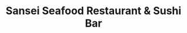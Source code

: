 ---
layout: place
title: Sansei Seafood Restaurant & Sushi Bar
permalink: /hawaii/honolulu/sansei-seafood-restaurant-sushi-bar.html
stateAbbr: HI
stateName: Hawaii
cityName: Honolulu
seo:
  type: restaurant
  links: null
place_id: ChIJeRjBxXByAHwRKszR5Ib3vg4
photos:
  - name: >-
      places/ChIJeRjBxXByAHwRKszR5Ib3vg4/photos/AeeoHcKYMVID7RD_V4E5RQcJqlzKIzlaPaR3PT4GoEsecr8Bb7aSGcpfllP7n_xeyLLsL2GKzIzPJdBdf_3qbZKHW-Zj8GyJobgcH_q_xaZlokpZOhJ8RErxjazmxsvMv_6EneR5g1RS00Q2Jgjpj3wRGHonBAqBFaEhplyB2QJJUDzU0_Dd3Er0OjKYq2bDHuPvGCSLxphnSuAC-AVmYVDoxPR-iXPIbUun67L-JQAjArlzkAxFgfeyKbusWuVXJgn4pQCNuX4QzmMRUJF71j8mPmiv1c6161sryKu_VpBvVNjncz9S-clKhBJO-u9L5IXiJ7vrKCgLJeflgm0CvYlV-0Af_qTcnJXfcvQUPbq70qwh6zWm-lTSVFKpY64f0vROmfmV5RgoU30MtcBqDSIb5qezaW2YAR_ala_ZNshV1OQ
    widthPx: 4800
    heightPx: 3600
    authorAttributions:
      - displayName: K RV
        uri: https://maps.google.com/maps/contrib/111688449560474391757
        photoUri: >-
          https://lh3.googleusercontent.com/a/ACg8ocIZ2SoxTQWxdYOh0gAtmFJGfMUmCXHyXeWajuWoN6aYJl0aQA=s100-p-k-no-mo
    flagContentUri: >-
      https://www.google.com/local/imagery/report/?cb_client=maps_api_places.places_api&image_key=!1e10!2sCIHM0ogKEICAgIDrvenYKQ&hl=en-US
    googleMapsUri: >-
      https://www.google.com/maps/place//data=!3m4!1e2!3m2!1sCIHM0ogKEICAgIDrvenYKQ!2e10!4m2!3m1!1s0x7c007270c5c11879:0xebef786e4d1cc2a
  - name: >-
      places/ChIJeRjBxXByAHwRKszR5Ib3vg4/photos/AeeoHcKs1VlWWJFAmpd1UPrN4K9VcZp86Yjt2JhG9W59kGLntcO9mHU8IAfkgPoXIh0SGCzQ1TrDYexSiR8gfoaqioJ_r1HdzspRMDCAbYNyZO4Li8ZaSWOK5Dnzc_Ob9ZMif5P3KStsDzLqP_up1QKYUlNnmiJSut4t7WxbnrG1vqf93JgJo3lcrlfti4cUTcgVFrwChScIp6Ae4Dn9GxNdLyzW2JKIzru4sZ2wPqBYh8IrVfnwjiCFapFjNIkrFUR-9xsQGN6bjumXCBFl94-TVfTX8QC90hEnv3n44eN_QfNdpiEIEn2Cc7dblFYtUZ_pkXOpnsjznB0RBbD8kPIHllJMdo-HHsBGgdb1DWaVY-mtAYAu_pDtzTBcLVe1iyLSHstSowBMfSq_Plp46PXftHB9zbAzf5-ma-2Yls85t8GaghI
    widthPx: 4032
    heightPx: 1960
    authorAttributions:
      - displayName: Sharon Lin
        uri: https://maps.google.com/maps/contrib/117481110884961872052
        photoUri: >-
          https://lh3.googleusercontent.com/a/ACg8ocINubcYephjCquqDCzeNzsCMWYVSZmlcKnvOICpB6FmZ5wr3A=s100-p-k-no-mo
    flagContentUri: >-
      https://www.google.com/local/imagery/report/?cb_client=maps_api_places.places_api&image_key=!1e10!2sCIHM0ogKEICAgICciMXJ4AE&hl=en-US
    googleMapsUri: >-
      https://www.google.com/maps/place//data=!3m4!1e2!3m2!1sCIHM0ogKEICAgICciMXJ4AE!2e10!4m2!3m1!1s0x7c007270c5c11879:0xebef786e4d1cc2a
  - name: >-
      places/ChIJeRjBxXByAHwRKszR5Ib3vg4/photos/AeeoHcL4YP8uhuhd2PSbbhgvimh6rCa6xeA7U4yvhivBkkZvqf8_b-vUnr6_6HNoC6ePwOpVy2HrS5bQ3hh50jrmc-Ybp5-nlDGJmRv1t-gs6iy07u-wC_N4_5jOyvXyWDByGUMd4wT7fDKHLUPzkrjgqbemW3DfMBHdE6vl_l1WN2OSbdIhrFJN0rFgEnMODQqHr1aetUo3oMY8Va9QzjJz2hWUWdBGw5yroV_HChRzfEuY1Tw0nj_yp8yxflYZSGFyTT74ZimL9_-Iu3aboX_-2udNroPLs0MD5LauKpsoJhZ-4zXtBKmhVkVUQTwVZRjhEHc8g7OergxacgFsTpN1b2sf9WSeQ_cdKEb4A4dT7grILGtggs4rFamDOpj5hiXjs3FzDNXn-zziytEZJtLpISYyYkD2w24M-Ch4YkXU-k0chA
    widthPx: 4000
    heightPx: 1848
    authorAttributions:
      - displayName: •.••.•
        uri: https://maps.google.com/maps/contrib/105428774278664154977
        photoUri: >-
          https://lh3.googleusercontent.com/a-/ALV-UjXAeBYOvm5Af_y5OBCY3UMBUWzMf51olnAA2YrxkdXWIllR5P63mQ=s100-p-k-no-mo
    flagContentUri: >-
      https://www.google.com/local/imagery/report/?cb_client=maps_api_places.places_api&image_key=!1e10!2sCIHM0ogKEICAgMCou7mUBQ&hl=en-US
    googleMapsUri: >-
      https://www.google.com/maps/place//data=!3m4!1e2!3m2!1sCIHM0ogKEICAgMCou7mUBQ!2e10!4m2!3m1!1s0x7c007270c5c11879:0xebef786e4d1cc2a
  - name: >-
      places/ChIJeRjBxXByAHwRKszR5Ib3vg4/photos/AeeoHcK_wSSlIDB3Wjrj97dbXSFi_X_ibFUMsdJ9r-FceZew3Tk30PCiBRSUGNWLqE6MObXFv3jUvufpwohqEUhvvb5XRAj1a5p8szBEwjc3oIvzEmwEU4hdH_PLIPtxjRf1ui6Zk6gw_Cy_uAXNmCjXQRvMJ8xmd_Sul1QXqzacBQuuKtS2zLEOSJFAm9sz0-dKZTxbqnKXsp9N6-OF_Xo6tTIIBjzhIdUd9sM9mgGpkJ-6LqDZwvT5HhKLQzMsig9m-cX8GkZA3oNgLQcWxStdB1nas6IDACn5vlUnWetj4-8VjNXuENzZOMcFgTpk6proQOgSIpUe3wvhYE3zKnZCAN_5MkuIVFTfp4ndqtGJe0A6F9CJsbU3B7mLtZkawi1l4S2RRec5GyHxp8E4PdlsjLimYkYbd56FQyTwxGQ
    widthPx: 4800
    heightPx: 3600
    authorAttributions:
      - displayName: K RV
        uri: https://maps.google.com/maps/contrib/111688449560474391757
        photoUri: >-
          https://lh3.googleusercontent.com/a/ACg8ocIZ2SoxTQWxdYOh0gAtmFJGfMUmCXHyXeWajuWoN6aYJl0aQA=s100-p-k-no-mo
    flagContentUri: >-
      https://www.google.com/local/imagery/report/?cb_client=maps_api_places.places_api&image_key=!1e10!2sCIHM0ogKEICAgIDrvfF8&hl=en-US
    googleMapsUri: >-
      https://www.google.com/maps/place//data=!3m4!1e2!3m2!1sCIHM0ogKEICAgIDrvfF8!2e10!4m2!3m1!1s0x7c007270c5c11879:0xebef786e4d1cc2a
  - name: >-
      places/ChIJeRjBxXByAHwRKszR5Ib3vg4/photos/AeeoHcKk-4jwQKaoAUAyR-kANrkJWM9A0bAqhIDyTWDAt1fjLv4SuqQ3V9JCULnHT5jIFJbYjK7xd8UbVtbo8E5DuWbymGFW2BniE8FO80LlU4hMMbsv4jJKMPQPL17gcGMPEFWfQa4DX5jlycIP-e9CefLdgDPy2iJ82har00twG30_sbH9rkQsMPPLHbExqHhErrylOe85Gsrz2VzyWf6qjyZhN6B8ysDVHcsZu50vjlwdEdn5SO3mY3hcM1Ani22L7_PUcgUtdfCh-yYH-_w4LhkiRoJYWezB4yVVwsy54BG1EStdwRiDq-GE-kA-9C4heycpL5dyshpPPkRxoHZXicLXMdk1UA4k3vy5ow7cKFSy9tvvtQwUglafetMQdJvrAkCUUqJ4J99uWNIe-bYgyszgTi05Wa4cvuE2iIx1jyWmFQ
    widthPx: 4000
    heightPx: 1848
    authorAttributions:
      - displayName: •.••.•
        uri: https://maps.google.com/maps/contrib/105428774278664154977
        photoUri: >-
          https://lh3.googleusercontent.com/a-/ALV-UjXAeBYOvm5Af_y5OBCY3UMBUWzMf51olnAA2YrxkdXWIllR5P63mQ=s100-p-k-no-mo
    flagContentUri: >-
      https://www.google.com/local/imagery/report/?cb_client=maps_api_places.places_api&image_key=!1e10!2sCIHM0ogKEICAgMCou7mUZQ&hl=en-US
    googleMapsUri: >-
      https://www.google.com/maps/place//data=!3m4!1e2!3m2!1sCIHM0ogKEICAgMCou7mUZQ!2e10!4m2!3m1!1s0x7c007270c5c11879:0xebef786e4d1cc2a
  - name: >-
      places/ChIJeRjBxXByAHwRKszR5Ib3vg4/photos/AeeoHcI46nUQGZ6qxbFKdNeuL0ZyF0EdwkPUjKZWjj-69iWnpbxMawBDgE3RdOf2VhxSe8njvgCQFyzjl054vuclkmU9aBXMsYa9eizQZoE9Y2nNdz3Vx1urk6AY97DtqOAZsJUDRgHccfUiJHSJZ_LZ_QKGHaXR7rao5sXh-SccEhyAI10y0TThgSAK072zxWSll5N6A72DZyTZBdm-SmNrtPWUU6QhU5p7CwBMPJXCo3lu-QVz10o0yRUSEtn-p6aF-Vx52PNm5I528D6u_xPCRCUQTzmkoLt-cStheuLvt5iGT9mC6blGi7IQLwr0y-kS5seQ5mrimdefF_D6bixfo3ZwJQXq3rFz-a9OlO8fH3u4ZeN1iDAi69HaHt9frBc8h6OJqpyTYctJ2GKwr35JbFO7DRz_9L1Aa2jse9EeEkDpp5M
    widthPx: 3000
    heightPx: 4000
    authorAttributions:
      - displayName: Mitchell and Dana Duke
        uri: https://maps.google.com/maps/contrib/104815378995861705017
        photoUri: >-
          https://lh3.googleusercontent.com/a/ACg8ocLHfdfPnsTx4qXFysDRtjlsfjTJ3J-RA7wSn1Zta-h3ZrooBA=s100-p-k-no-mo
    flagContentUri: >-
      https://www.google.com/local/imagery/report/?cb_client=maps_api_places.places_api&image_key=!1e10!2sCIHM0ogKEICAgICf1vy_zwE&hl=en-US
    googleMapsUri: >-
      https://www.google.com/maps/place//data=!3m4!1e2!3m2!1sCIHM0ogKEICAgICf1vy_zwE!2e10!4m2!3m1!1s0x7c007270c5c11879:0xebef786e4d1cc2a
  - name: >-
      places/ChIJeRjBxXByAHwRKszR5Ib3vg4/photos/AeeoHcJeB6l6-K1PRee-OPgX4oh-xXoTb9hMbfSXg8KlvTB9vdvHsFHg6O1RjjwDBwbS1idHnYvXHe433l6tw5tyTynu7dVOzbrDHeAo6z2th2a0qPlb0rUhN2XRrBKDez1ai4zjZS_wNNEcd_6THaXStncGEXKSVagnqSrNByc-PkBimMP68ZlJhhRTkJVA7jY4ADFhJiyYe_-dHOu64uJVN7eJE3yVLx684aP6MnNHmuFqgc8ckDCAE80OkHtBYzjtq3VSwUS5hk3CaaaIqNLvm_ZQwjwZXNiqbHBswtefVwpuFQLNqvMiuAWN8JCm2isClJaNe7YeMJzV2cUUVx-CcuaJPZTwYvZsJTM3-rMXowEVwJDkKjMTSBxlE1FQHZRir3vWtVypdLK4MOqu_i1LPzbqma6xwjQOysUg8V1mR4kNAg
    widthPx: 3000
    heightPx: 4000
    authorAttributions:
      - displayName: Mitchell and Dana Duke
        uri: https://maps.google.com/maps/contrib/104815378995861705017
        photoUri: >-
          https://lh3.googleusercontent.com/a/ACg8ocLHfdfPnsTx4qXFysDRtjlsfjTJ3J-RA7wSn1Zta-h3ZrooBA=s100-p-k-no-mo
    flagContentUri: >-
      https://www.google.com/local/imagery/report/?cb_client=maps_api_places.places_api&image_key=!1e10!2sCIHM0ogKEICAgICf1vy_Lw&hl=en-US
    googleMapsUri: >-
      https://www.google.com/maps/place//data=!3m4!1e2!3m2!1sCIHM0ogKEICAgICf1vy_Lw!2e10!4m2!3m1!1s0x7c007270c5c11879:0xebef786e4d1cc2a
  - name: >-
      places/ChIJeRjBxXByAHwRKszR5Ib3vg4/photos/AeeoHcIrOGKbkoc65Kyzbdoet3IQupWJ1Wm8AMQgEwLH7RLmlL3DRSdiRzt3kQgUlGr3HS7bzatsHSTdT_MpPSGRU_vNce53MM9-cHrqkHFexaM38PKcrVZEGRI1kv3mb4OpUfh2NmIriQQ66yLmdY6tOIvgWNXQgDDAc-sUvXjpa5rpQ1YkVMBFG78RIi2cRhsM1gZYfHjb-pXAjCSX-U-Gcb3VNXaBb7WhmKcJbXcwSJH0jTEgnWBq_V_FXi_9E6MPzvEKPHEANh-WFT6oP_fYbWdzSMjxLv3PLhDfbF4Glif5tR18KPcdBWcCMpw_E0ky4zJYE24CBQdR3eAMj_1O_k2Pw_wPziWd8MZ_4i_PcdYMoH4-t2DZIu6zrvPbRw_jYMxulJb9y4vOC4SXER3KEX07oaNoIAZbg8HLaIvu4ZnSyg
    widthPx: 1947
    heightPx: 1880
    authorAttributions:
      - displayName: Lachi Music
        uri: https://maps.google.com/maps/contrib/117260354354024642138
        photoUri: >-
          https://lh3.googleusercontent.com/a-/ALV-UjXU-_aNESk_ZsDZaRljiG6xuqaAbcqDGtWIJmk_Y4d9z7q8YMOk=s100-p-k-no-mo
    flagContentUri: >-
      https://www.google.com/local/imagery/report/?cb_client=maps_api_places.places_api&image_key=!1e10!2sCIHM0ogKEICAgICjsIe5JQ&hl=en-US
    googleMapsUri: >-
      https://www.google.com/maps/place//data=!3m4!1e2!3m2!1sCIHM0ogKEICAgICjsIe5JQ!2e10!4m2!3m1!1s0x7c007270c5c11879:0xebef786e4d1cc2a
  - name: >-
      places/ChIJeRjBxXByAHwRKszR5Ib3vg4/photos/AeeoHcLHx_mXDA6l7VhLanEp5LRB4f-j6va3cY0IBq_0CAb5G4Taj6p87xtE7y4BPgqloFezNzhJ2da_1KlvyXC7c4mThmhf9KO3lqUFZerkMaRpbUvdEC2y1XRKNbpRg5_UlBtMAZbNkHRDPoBaXMFybFKfQevpGdCA0r1Vr8rWvWX5N759H38grGuUrY46bCgNvU1-d7NIe-ZgPbRQw-jfLhq0pqjYp68nJ5ddlKz2mP5O9hnlXyQYHMGdbMXEMkOmCqS9zLeeN6sQrmB8ZStgvdTZCnhRs9NioJOFDKfwx7d3uj_8OLNCxbL87VWQKcMjEbxTrWsTPFm0FHsi5B1s6ydACEMtZGieFv9w6S6Ud_LoakkptPTKeSYdndOwEu1PeT-2GSToBLCzGKGP7a_vnaKU1tHHVarVSPbDAGePJLDeDlk
    widthPx: 4000
    heightPx: 3000
    authorAttributions:
      - displayName: John Fujiwara
        uri: https://maps.google.com/maps/contrib/112249262384101285674
        photoUri: >-
          https://lh3.googleusercontent.com/a-/ALV-UjXFR9gukU1ftqmu5WCfnda10ajbBlRy-PdfCSBFB8dDsumyPd4T=s100-p-k-no-mo
    flagContentUri: >-
      https://www.google.com/local/imagery/report/?cb_client=maps_api_places.places_api&image_key=!1e10!2sCIHM0ogKEICAgID2i6PRsAE&hl=en-US
    googleMapsUri: >-
      https://www.google.com/maps/place//data=!3m4!1e2!3m2!1sCIHM0ogKEICAgID2i6PRsAE!2e10!4m2!3m1!1s0x7c007270c5c11879:0xebef786e4d1cc2a
  - name: >-
      places/ChIJeRjBxXByAHwRKszR5Ib3vg4/photos/AeeoHcLTLtrY_3C6NAwlpvdMiA-JA7hw1uQPL_KCsiQBW9Yw0e5o2WX0vL8m9GTG6csXzkuIRWX4te6KT217HbIbEbVst0wEOyVIx4VyqDAbXVJEbrY4kjgT4Gg87brcswH3JqqVNpq_SysbFGuB5-dMsHCWSypY2ZLsjdDSjrdd2JFtNr1dfEEsRs_Y1gmmjozem3m3KWGVo1bF97OrxueM2RKJc9ER_9F7yGUx5xKwQilRiwN1TXmH6rhfdWVpXAvD6eOt8_Wv9USqeD2HvxWAJFDG4t2jyx30UYov7_jiHg5Xce2x-0KamhVMFHX0GlSJDDNsKu2IjEIdwBvX2GvywllFB3vaZn88h3HnTsQBTkfhVEBsaKFSq1ek8vZCaILEGZ0UR9-gmwowK6BMZoizUBYkLMU_fLeEG5Ujc8jQ284VU6Dv
    widthPx: 3600
    heightPx: 4800
    authorAttributions:
      - displayName: K RV
        uri: https://maps.google.com/maps/contrib/111688449560474391757
        photoUri: >-
          https://lh3.googleusercontent.com/a/ACg8ocIZ2SoxTQWxdYOh0gAtmFJGfMUmCXHyXeWajuWoN6aYJl0aQA=s100-p-k-no-mo
    flagContentUri: >-
      https://www.google.com/local/imagery/report/?cb_client=maps_api_places.places_api&image_key=!1e10!2sCIHM0ogKEICAgIDrvfG8_wE&hl=en-US
    googleMapsUri: >-
      https://www.google.com/maps/place//data=!3m4!1e2!3m2!1sCIHM0ogKEICAgIDrvfG8_wE!2e10!4m2!3m1!1s0x7c007270c5c11879:0xebef786e4d1cc2a
address: 2552 Kalākaua Ave, Honolulu, HI 96815, USA
street: 2552 Kalākaua Ave
city: Honolulu
state: HI
zip: '96815'
country: USA
neighborhood: Waikiki
latitude: '21.272916'
longitude: '-157.823098'
accessibility_options:
  wheelchairAccessibleParking: true
  wheelchairAccessibleEntrance: true
  wheelchairAccessibleSeating: true
business_status: OPERATIONAL
name: Sansei Seafood Restaurant & Sushi Bar
google_maps_links:
  directionsUri: >-
    https://www.google.com/maps/dir//''/data=!4m7!4m6!1m1!4e2!1m2!1m1!1s0x7c007270c5c11879:0xebef786e4d1cc2a!3e0
  placeUri: https://maps.google.com/?cid=1062558720842648618
  writeAReviewUri: >-
    https://www.google.com/maps/place//data=!4m3!3m2!1s0x7c007270c5c11879:0xebef786e4d1cc2a!12e1
  reviewsUri: >-
    https://www.google.com/maps/place//data=!4m4!3m3!1s0x7c007270c5c11879:0xebef786e4d1cc2a!9m1!1b1
  photosUri: >-
    https://www.google.com/maps/place//data=!4m3!3m2!1s0x7c007270c5c11879:0xebef786e4d1cc2a!10e5
primary_type: Japanese Restaurant
opening_hours:
  regular: null
  current: null
secondary_opening_hours:
  regular:
    weekdayDescriptions: null
    type: null
  current:
    weekdayDescriptions: null
    type: null
phone: null
price_level: null
price_range: null
rating: null
rating_count: 0
website: null
description: >-
  Discover Sansei in Honolulu$$$In Honolulu, HI, Sansei Seafood Restaurant &
  Sushi Bar stands out as a popular destination for fresh sushi and
  Japanese-inspired dishes in a relaxed environment. This spot offers an array
  of creative sushi rolls, sashimi, and other flavorful plates, enhanced by
  enticing happy-hour options that draw in locals and visitors alike. The
  laid-back atmosphere makes it an ideal choice for casual dining, whether
  you're enjoying a quick meal or lingering over specialties. With thoughtful
  accessibility features like wheelchair-friendly parking and seating, it
  ensures a welcoming experience for everyone seeking top sushi options in the
  area.
generative_summary: >-
  Discover Sansei in Honolulu$$$In Honolulu, HI, Sansei Seafood Restaurant &
  Sushi Bar stands out as a popular destination for fresh sushi and
  Japanese-inspired dishes in a relaxed environment. This spot offers an array
  of creative sushi rolls, sashimi, and other flavorful plates, enhanced by
  enticing happy-hour options that draw in locals and visitors alike. The
  laid-back atmosphere makes it an ideal choice for casual dining, whether
  you're enjoying a quick meal or lingering over specialties. With thoughtful
  accessibility features like wheelchair-friendly parking and seating, it
  ensures a welcoming experience for everyone seeking top sushi options in the
  area.
generative_disclosure: Summarized by AI using the Grok-3-Mini model.
reviews: null
review_summary: >-
  What Visitors Are Saying$$$Folks exploring sushi spots around Honolulu often
  highlight the fresh ingredients and inventive flavors that make meals here
  feel truly satisfying. Many appreciate the value from happy-hour deals, noting
  how they add to the overall fun and affordability of a visit. The relaxed vibe
  gets plenty of nods for creating a comfortable setting that's perfect for
  unwinding with friends or family. While opinions vary, there's a general
  consensus that the authentic Japanese touches keep diners coming back, making
  it a solid pick for anyone craving reliable seafood favorites.
review_disclosure: Summarized by AI using the Grok-3-Mini model.
parking_options: null
payment_options: null
allow_dogs: null
curbside_pickup: null
delivery: null
dine_in: null
good_for_children: null
good_for_groups: null
good_for_sports: null
live_music: null
menu_for_children: null
outdoor_seating: null
reservable: null
restroom: null
serves_beer: null
serves_breakfast: null
serves_brunch: null
serves_cocktails: null
serves_coffee: null
serves_dinner: null
serves_dessert: null
serves_lunch: null
serves_vegetarian_food: null
serves_wine: null
takeout: null
update_category: pro
places_description: null

---